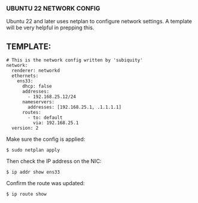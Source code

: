 ### UBUNTU 22 NETWORK CONFIG
Ubuntu 22 and later uses netplan to configure network settings.
A template will be very helpful in prepping this.

## TEMPLATE:
```
# This is the network config written by 'subiquity'
network:
  renderer: networkd
  ethernets:
    ens33:
      dhcp: false
      addresses:
        - 192.168.25.12/24
      nameservers:
        addresses: [192.168.25.1, .1.1.1.1]
      routes:
        - to: default
          via: 192.168.25.1
  version: 2
  ```
  
  

Make sure the config is applied:
```
$ sudo netplan apply
```
 
Then check the IP address on the NIC: 
```
$ ip addr show ens33
```
 
Confirm the route was updated:
```
$ ip route show
```
